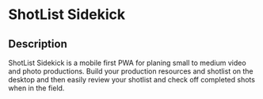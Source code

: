 # ShotList Sidekick

## Description
ShotList Sidekick is a mobile first PWA for planing small to medium video and photo productions. Build your production resources and shotlist on the desktop and then easily review your shotlist and check off completed shots when in the field.



